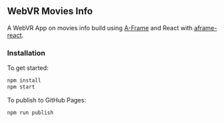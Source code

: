 ## WebVR Movies Info

A WebVR App on movies info build using
[A-Frame](https://aframe.io) and React with
[aframe-react](https://github.com/ngokevin/aframe-react).



### Installation

To get started:

```bash
npm install
npm start
```

To publish to GitHub Pages:

```bash
npm run publish
```
